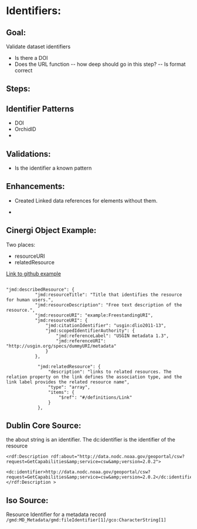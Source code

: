 # Identifiers:



## Goal:

 Validate dataset identifiers

- Is there a DOI
- Does the URL function
-- how deep should go in this step?
-- Is format correct



## Steps:

## Identifier Patterns
* DOI
* OrchidID
* 

## Validations:

- Is the identifier a known pattern





## Enhancements:



- Created Linked data references for elements without them. 

-





## Cinergi Object Example:
Two places:
- resourceURI
- relatedResource

[Link to github example](https://github.com/usgin/json-metadata/blob/master/ExampleNGDSJSONMetadata.json#)



```[json]

"jmd:describedResource": {
           "jmd:resourceTitle": "Title that identifies the resource for human users.",
           "jmd:resourceDescription": "Free text description of the resource.",
           "jmd:resourceURI": "example:FreestandingURI",
           "jmd:resourceURI": {
               "jmd:citationIdentifier": "usgin:dlio2011-13",
               "jmd:scopedIdentifierAuthority": {
                   "jmd:referenceLabel": "USGIN metadata 1.3",
                   "jmd:referenceURI": "http://usgin.org/specs/dummyURI/metadata"
               }
           },

            "jmd:relatedResource": {
                "description": "links to related resources. The relation property on the link defines the association type, and the link label provides the related resource name",
                "type": "array",
                "items": {
                    "$ref": "#/definitions/Link"
                }
            },

```



## Dublin Core Source:
the about string is an identifier.
The dc:identifier is the identifier of the resource

```
<rdf:Description rdf:about="http://data.nodc.noaa.gov/geoportal/csw?request=GetCapabilities&amp;service=csw&amp;version=2.0.2">

<dc:identifier>http://data.nodc.noaa.gov/geoportal/csw?request=GetCapabilities&amp;service=csw&amp;version=2.0.2</dc:identifier>
</rdf:Description >

```


## Iso Source:
Resource Identifier for  a metadata record
`/gmd:MD_Metadata/gmd:fileIdentifier[1]/gco:CharacterString[1]`



